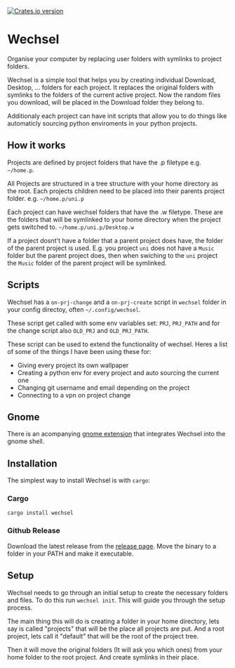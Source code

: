 <div>
  <!-- Crates version -->
  <a href="https://crates.io/crates/wechsel">
    <img src="https://img.shields.io/crates/v/wechsel.svg?style=flat-square"
    alt="Crates.io version" />
  </a>
</div>

# Wechsel
Organise your computer by replacing user folders with symlinks to project folders.

Wechsel is a simple tool that helps you by creating individual Download, Desktop, ... folders for each project.
It replaces the original folders with symlinks to the folders of the current active project.
Now the random files you download, will be placed in the Download folder they belong to.

Additionaly each project can have init scripts that allow you to do things like automaticly sourcing python enviroments in your python projects.

## How it works
Projects are defined by project folders that have the .p filetype e.g. `~/home.p`.

All Projects are structured in a tree structure with your home directory as the root. Each projects children need to be placed into their parents project folder. e.g. `~/home.p/uni.p`

Each project can have wechsel folders that have the .w filetype. These are the folders that will be symlinked to your home directory when the project gets switched to. `~/home.p/uni.p/Desktop.w`

If a project dosnt't have a folder that a parent project does have, the folder of the parent project is used. E.g. you project ```uni``` does not have a ```Music``` folder but the parent project does, then when swiching to the ```uni``` project the ```Music``` folder of the parent project will be symlinked.

## Scripts
Wechsel has a `on-prj-change` and a `on-prj-create` script in `wechsel` folder in your config directoy, often `~/.config/wechsel`.

These script get called with some env variables set: `PRJ`, `PRJ_PATH` and for the change script also `OLD_PRJ` and `OLD_PRJ_PATH`.

These script can be used to extend the functionality of wechsel.
Heres a list of some of the things I have been using these for:
- Giving every project its own wallpaper
- Creating a python env for every project and auto sourcing the current one
- Changing git username and email depending on the project
- Connecting to a vpn on project change 

## Gnome
There is an acompanying [gnome extension](https://github.com/JustSomeRandomUsername/wechsel-extension) that integrates Wechsel into the gnome shell.

## Installation
The simplest way to install Wechsel is with ```cargo```:

### Cargo
```cargo install wechsel```

### Github Release
Download the latest release from the [release page](https://github.com/JustSomeRandomUsername/wechsel/releases).
Move the binary to a folder in your PATH and make it executable.


## Setup
Wechsel needs to go through an initial setup to create the necessary folders and files.
To do this run ```wechsel init```. This will guide you through the setup process.

The main thing this will do is creating a folder in your home directory, lets say is called "projects" that will be the place all projects are put. And a root project, lets call it "default" that will be the root of the project tree.

Then it will move the original folders (It will ask you which ones) from your home folder to the root project. And create symlinks in their place.